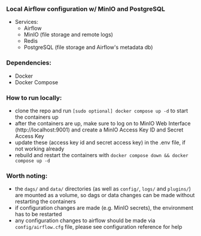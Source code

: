 ### Local Airflow configuration w/ MinIO and PostgreSQL

- Services:
    - Airflow
    - MinIO (file storage and remote logs)
    - Redis
    - PostgreSQL (file storage and Airflow's metadata db)

### Dependencies:

- Docker
- Docker Compose

### How to run locally:

- clone the repo and run `[sudo optional] docker compose up -d` to start the containers up
- after the containers are up, make sure to log on to MinIO Web Interface (http://localhost:9001) and create a MinIO Access Key ID and Secret Access Key
- update these (access key id and secret access key) in the .env file, if not working already
- rebuild and restart the containers with `docker compose down && docker compose up -d`

### Worth noting:

- the `dags/` and `data/` directories (as well as `config/`, `logs/` and `plugins/`) are mounted as a volume, so dags or data changes can be made without restarting the containers
- if configuration changes are made (e.g. MinIO secrets), the environment has to be restarted
- any configuration changes to airflow should be made via `config/airflow.cfg` file, please see configuration reference for help
